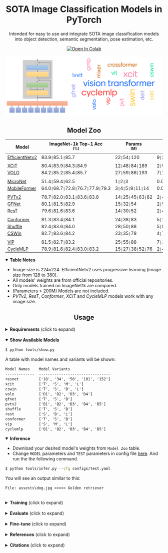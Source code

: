 # <div align="center">SOTA Image Classification Models in PyTorch</div>

<div align="center">
<p>Intended for easy to use and integrate SOTA image classification models into object detection, semantic segmentation, pose estimation, etc.</p>

<a href="https://colab.research.google.com/github/sithu31296/image-classification/blob/main/tutorial.ipynb"><img src="https://colab.research.google.com/assets/colab-badge.svg" alt="Open In Colab"></a>

</div>

![visiontransformer](assests/vit_banner.png)

## <div align="center">Model Zoo</div>

[efficientv2]: https://arxiv.org/abs/2104.00298
[xcit]: https://arxiv.org/abs/2106.09681
[cswin]: https://arxiv.org/abs/2107.00652v2
[volo]: https://arxiv.org/abs/2106.13112v1
[gfnet]: https://arxiv.org/abs/2107.00645
[pvtv2]: https://arxiv.org/abs/2106.13797
[shuffle]: https://arxiv.org/abs/2106.03650
[conformer]: https://arxiv.org/abs/2105.03889v1
[rest]: https://arxiv.org/abs/2105.13677v3

[micronet]: https://arxiv.org/abs/2108.05894v1
[mobileformer]: https://arxiv.org/abs/2108.05895v1

[vip]: https://arxiv.org/abs/2106.12368v1
[cyclemlp]: https://arxiv.org/abs/2107.10224

[xcitt]: https://dl.fbaipublicfiles.com/xcit/xcit_tiny_24_p16_224_dist.pth
[xcits]: https://dl.fbaipublicfiles.com/xcit/xcit_small_24_p16_224_dist.pth
[xcitm]: https://dl.fbaipublicfiles.com/xcit/xcit_medium_24_p16_224_dist.pth
[xcitl]: https://dl.fbaipublicfiles.com/xcit/xcit_large_24_p16_224_dist.pth
[cswint]: https://github.com/microsoft/CSWin-Transformer/releases/download/v0.1.0/cswin_tiny_224.pth
[cswins]: https://github.com/microsoft/CSWin-Transformer/releases/download/v0.1.0/cswin_small_224.pth
[cswinb]: https://github.com/microsoft/CSWin-Transformer/releases/download/v0.1.0/cswin_base_224.pth
[volod1]: https://github.com/sail-sg/volo/releases/download/volo_1/d1_224_84.2.pth.tar
[volod2]: https://github.com/sail-sg/volo/releases/download/volo_1/d2_224_85.2.pth.tar
[volod3]: https://github.com/sail-sg/volo/releases/download/volo_1/d3_224_85.4.pth.tar
[volod4]: https://github.com/sail-sg/volo/releases/download/volo_1/d4_224_85.7.pth.tar
[rests]: https://drive.google.com/file/d/18YGFK_ZqE_AXZ3cMLyM1Q-OnvWj0WlKZ/view?usp=sharing
[restb]: https://drive.google.com/file/d/1CdjkmikUM8tP6xKPGXXOlWdGJ9heIZqf/view?usp=sharing
[restl]: https://drive.google.com/file/d/1J60OCXwvlwbNiTwoRj-iLnGaAN9q0-g9/view?usp=sharing
[gfnett]: https://drive.google.com/file/d/1Nrq5sfHD9RklCMl6WkcVrAWI5vSVzwSm/view?usp=sharing
[gfnets]: https://drive.google.com/file/d/1w4d7o1LTBjmSkb5NKzgXBBiwdBOlwiie/view?usp=sharing
[gfnetb]: https://drive.google.com/file/d/1F900_-yPH7GFYfTt60xn4tu5a926DYL0/view?usp=sharing
[pvt1]: https://drive.google.com/file/d/1aM0KFE3f-qIpP3xfhihlULF0-NNuk1m7/view?usp=sharing
[pvt2]: https://drive.google.com/file/d/1snw4TYUCD5z4d3aaId1iBdw-yUKjRmPC/view?usp=sharing
[pvt3]: https://drive.google.com/file/d/1PzTobv3pu5R3nb3V3lF6_DVnRDBtSmmS/view?usp=sharing
[pvt4]: https://drive.google.com/file/d/1LW-0CFHulqeIxV2cai45t-FyLNKGc5l0/view?usp=sharing
[pvt5]: https://drive.google.com/file/d/1TKQIdpOFoFs9H6aApUNJKDUK95l_gWy0/view?usp=sharing
[shufflet]: https://drive.google.com/drive/folders/1goDJtcnxgBAcHhZnNwrgOlG_WBftpmOS?usp=sharing
[shuffles]: https://drive.google.com/drive/folders/1GUBBQyDldY145vDiK-BHqivmpj3K6HK2?usp=sharing
[shuffleb]: https://drive.google.com/drive/folders/1x0biaJRdN4nxLmp_3lQcA_6hO_sDBoUM?usp=sharing
[vipw]: https://drive.google.com/drive/folders/1l2XWrzqeP5n3tIm4O1jkd727j_mVoOf1?usp=sharing
[cycleb1]: https://github.com/ShoufaChen/CycleMLP/releases/download/v0.1/CycleMLP_B1.pth
[cycleb2]: https://github.com/ShoufaChen/CycleMLP/releases/download/v0.1/CycleMLP_B2.pth
[cycleb3]: https://github.com/ShoufaChen/CycleMLP/releases/download/v0.1/CycleMLP_B3.pth
[cycleb4]: https://github.com/ShoufaChen/CycleMLP/releases/download/v0.1/CycleMLP_B4.pth
[cycleb5]: https://github.com/ShoufaChen/CycleMLP/releases/download/v0.1/CycleMLP_B5.pth
[conformert]: https://drive.google.com/file/d/19SxGhKcWOR5oQSxNUWUM2MGYiaWMrF1z/view?usp=sharing
[conformers]: https://drive.google.com/file/d/1mpOlbLaVxOfEwV4-ha78j_1Ebqzj2B83/view?usp=sharing
[conformerb]: https://drive.google.com/file/d/1oeQ9LSOGKEUaYGu7WTlUGl3KDsQIi0MA/view?usp=sharing

Model | ImageNet-1k Top-1 Acc <br><sup>(%) | Params <br><sup>(M)  | GFLOPs | <sup> Variants & Weights
--- | --- | --- | --- | --- 
[EfficientNetv2][efficientv2] | 83.9`\|`85.1`\|`85.7 | 22`\|`54`\|`120 | 9`\|`24`\|`53 | S\|M\|L
||
[XCiT][xcit] | 80.4`\|`83.9`\|`84.3`\|`84.9 | 12`\|`48`\|`84`\|`189 | 2`\|`9`\|`16`\|`36 | [T][xcitt]\|[S][xcits]\|[M][xcitm]\|[L][xcitl]
[VOLO][volo] | 84.2`\|`85.2`\|`85.4`\|`85.7 | 27`\|`59`\|`86`\|`193 | 7`\|`14`\|`21`\|`44 | [D1][volod1]\|[D2][volod2]\|[D3][volod3]\|[D4][volod4]
||
[MicroNet][micronet] | 51.4`\|`59.4`\|`62.5 | 1`\|`2`\|`3 | 0.006`\|`0.01`\|`0.02 | M1\|M2\|M3
[MobileFormer][mobileformer] | 64.0`\|`68.7`\|`72.8`\|`76.7`\|`77.9`\|`79.3 | 3`\|`4`\|`5`\|`9`\|`11`\|`14 | 0.03`\|`0.05`\|`0.1`\|`0.2`\|`0.3`\|`0.5 | 26\|52\|96\|214\|294\|508
||
[PVTv2][pvtv2] | 78.7`\|`82.0`\|`83.1`\|`83.6`\|`83.8 | 14`\|`25`\|`45`\|`63`\|`82 | 2`\|`4`\|`7`\|`10`\|`12 | [B1][pvt1]\|[B2][pvt2]\|[B3][pvt3]\|[B4][pvt4]\|[B5][pvt5]
[GFNet][gfnet] | 80.1`\|`81.5`\|`82.9 | 15`\|`32`\|`54 | 2`\|`5`\|`8 | [T][gfnett]\|[S][gfnets]\|[B][gfnetb]
[ResT][rest] | 79.6`\|`81.6`\|`83.6 | 14`\|`30`\|`52 | 2`\|`4`\|`8 | [S][rests]\|[B][restb]\|[L][restl]
||
[Conformer][conformer] | 81.3`\|`83.4`\|`84.1 | 24`\|`38`\|`83 | 5`\|`11`\|`23 | [T][conformert]\|[S][conformers]\|[B][conformerb]
[Shuffle][shuffle] | 82.4`\|`83.6`\|`84.0 | 28`\|`50`\|`88 | 5`\|`9`\|`16 | [T][shufflet]\|[S][shuffles]\|[B][shuffleb]
[CSWin][cswin] | 82.7`\|`83.6`\|`84.2 | 23`\|`35`\|`78 | 4`\|`7`\|`15 | [T][cswint]\|[S][cswins]\|[B][cswinb]
||
[ViP][vip] | 81.5`\|`82.7`\|`83.2 | 25`\|`55`\|`88 | 7`\|`16`\|`24 | [S][vipw]\|[M][vipw]\|[L][vipw]
[CycleMLP][cyclemlp] | 78.9`\|`81.6`\|`82.4`\|`83.0`\|`83.2 | 15`\|`27`\|`38`\|`52`\|`76 | 2`\|`4`\|`7`\|`10`\|`12 | [B1][cycleb1]\|[B2][cycleb2]\|[B3][cycleb3]\|[B4][cycleb4]\|[B5][cycleb5]

<details open>
  <summary><strong>Table Notes</strong></summary>

* Image size is 224x224. EfficientNetv2 uses progressive learning (image size from 128 to 380).
* All models' weights are from official repositories.
* Only models trained on ImageNet1k are compared. 
* (Parameters > 200M) Models are not included. 
* *PVTv2*, *ResT*, *Conformer*, *XCiT* and *CycleMLP* models work with any image size.

</details>


## <div align="center">Usage</div>

<details>
  <summary><strong>Requirements</strong> (click to expand)</summary>

* python >= 3.6
* torch >= 1.8.1
* torchvision >= 0.9.1

Other requirements can be installed with `pip install -r requirements.txt`.

</details>

<br>
<details open>
  <summary><strong>Show Available Models</strong></summary>

```bash
$ python tools/show.py
```

A table with model names and variants will be shown:

```
Model Names    Model Variants
-------------  --------------------------------
resnet         ['18', '34', '50', '101', '152']
xcit           ['T', 'S', 'M', 'L']
cswin          ['T', 'S', 'B', 'L']
volo           ['D1', 'D2', 'D3', 'D4']
gfnet          ['T', 'S', 'B']
pvtv2          ['B1', 'B2', 'B3', 'B4', 'B5']
shuffle        ['T', 'S', 'B']
rest           ['S', 'B', 'L']
conformer      ['T', 'S', 'B']
vip            ['S', 'M', 'L']
cyclemlp       ['B1', 'B2', 'B3', 'B4', 'B5']
```

</details>

<details open>
  <summary><strong>Inference</strong></summary>

* Download your desired model's weights from `Model Zoo` table.
* Change `MODEL` parameters and `TEST` parameters in config file [here](./configs/test.yaml). And run the the following command.

```bash
$ python tools/infer.py --cfg configs/test.yaml
```

You will see an output similar to this:

```
File: assests\dog.jpg >>>>> Golden retriever
```
</details>

<br>
<details>
  <summary><strong>Training</strong> (click to expand)</summary>

```bash
$ python tools/train.py --cfg configs/train.yaml
```

</details>

<br>
<details>
  <summary><strong>Evaluate</strong> (click to expand)</summary>

```bash
$ python tools/val.py --cfg configs/train.yaml
```

</details>

<br>
<details>
  <summary><strong>Fine-tune</strong> (click to expand)</summary>

Fine-tune on CIFAR-10:

```bash
$ python tools/finetune.py --cfg configs/finetune.yaml
```

</details>

<br>
<details>
  <summary><strong>References</strong> (click to expand)</summary>

* https://github.com/rwightman/pytorch-image-models
* https://github.com/facebookresearch/deit

</details>

<br>
<details>
  <summary><strong>Citations</strong> (click to expand)</summary>

```
@article{zhql2021ResT,
  title={ResT: An Efficient Transformer for Visual Recognition},
  author={Zhang, Qinglong and Yang, Yubin},
  journal={arXiv preprint arXiv:2105.13677v3},
  year={2021}
}

@article{peng2021conformer,
  title={Conformer: Local Features Coupling Global Representations for Visual Recognition}, 
  author={Zhiliang Peng and Wei Huang and Shanzhi Gu and Lingxi Xie and Yaowei Wang and Jianbin Jiao and Qixiang Ye},
  journal={arXiv preprint arXiv:2105.03889},
  year={2021},
}

@misc{dong2021cswin,
  title={CSWin Transformer: A General Vision Transformer Backbone with Cross-Shaped Windows}, 
  author={Xiaoyi Dong and Jianmin Bao and Dongdong Chen and Weiming Zhang and Nenghai Yu and Lu Yuan and Dong Chen and Baining Guo},
  year={2021},
  eprint={2107.00652},
  archivePrefix={arXiv},
  primaryClass={cs.CV}
}

@misc{chen2021cyclemlp,
  title={CycleMLP: A MLP-like Architecture for Dense Prediction}, 
  author={Shoufa Chen and Enze Xie and Chongjian Ge and Ding Liang and Ping Luo},
  year={2021},
  eprint={2107.10224},
  archivePrefix={arXiv},
  primaryClass={cs.CV}
}

@misc{wang2021pvtv2,
  title={PVTv2: Improved Baselines with Pyramid Vision Transformer}, 
  author={Wenhai Wang and Enze Xie and Xiang Li and Deng-Ping Fan and Kaitao Song and Ding Liang and Tong Lu and Ping Luo and Ling Shao},
  year={2021},
  eprint={2106.13797},
  archivePrefix={arXiv},
  primaryClass={cs.CV}
}

@misc{elnouby2021xcit,
  title={XCiT: Cross-Covariance Image Transformers}, 
  author={Alaaeldin El-Nouby and Hugo Touvron and Mathilde Caron and Piotr Bojanowski and Matthijs Douze and Armand Joulin and Ivan Laptev and Natalia Neverova and Gabriel Synnaeve and Jakob Verbeek and Hervé Jegou},
  year={2021},
  eprint={2106.09681},
  archivePrefix={arXiv},
  primaryClass={cs.CV}
}

@misc{yuan2021volo,
  title={VOLO: Vision Outlooker for Visual Recognition}, 
  author={Li Yuan and Qibin Hou and Zihang Jiang and Jiashi Feng and Shuicheng Yan},
  year={2021},
  eprint={2106.13112},
  archivePrefix={arXiv},
  primaryClass={cs.CV}
}

@misc{yan2020micronet,
  title={MicroNet for Efficient Language Modeling}, 
  author={Zhongxia Yan and Hanrui Wang and Demi Guo and Song Han},
  year={2020},
  eprint={2005.07877},
  archivePrefix={arXiv},
  primaryClass={cs.CL}
}

@misc{chen2021mobileformer,
  title={Mobile-Former: Bridging MobileNet and Transformer}, 
  author={Yinpeng Chen and Xiyang Dai and Dongdong Chen and Mengchen Liu and Xiaoyi Dong and Lu Yuan and Zicheng Liu},
  year={2021},
  eprint={2108.05895},
  archivePrefix={arXiv},
  primaryClass={cs.CV}
}

@article{rao2021global,
  title={Global Filter Networks for Image Classification},
  author={Rao, Yongming and Zhao, Wenliang and Zhu, Zheng and Lu, Jiwen and Zhou, Jie},
  journal={arXiv preprint arXiv:2107.00645},
  year={2021}
}

@article{huang2021shuffle,
  title={Shuffle Transformer: Rethinking Spatial Shuffle for Vision Transformer},
  author={Huang, Zilong and Ben, Youcheng and Luo, Guozhong and Cheng, Pei and Yu, Gang and Fu, Bin},
  journal={arXiv preprint arXiv:2106.03650},
  year={2021}
}

@misc{hou2021vision,
  title={Vision Permutator: A Permutable MLP-Like Architecture for Visual Recognition},
  author={Qibin Hou and Zihang Jiang and Li Yuan and Ming-Ming Cheng and Shuicheng Yan and Jiashi Feng},
  year={2021},
  eprint={2106.12368},
  archivePrefix={arXiv},
  primaryClass={cs.CV}
}


```

</details>